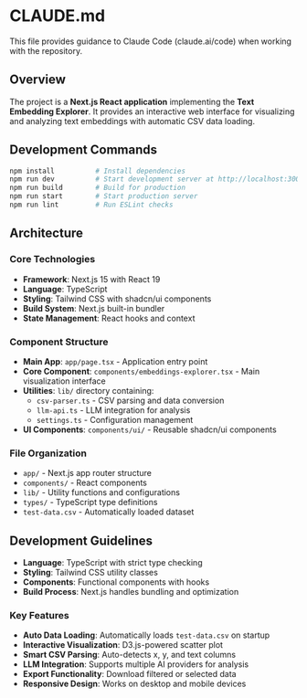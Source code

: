 # CLAUDE.md

This file provides guidance to Claude Code (claude.ai/code) when working with the repository.

## Overview

The project is a **Next.js React application** implementing the **Text Embedding Explorer**. It provides an interactive web interface for visualizing and analyzing text embeddings with automatic CSV data loading.

## Development Commands

```bash
npm install          # Install dependencies
npm run dev          # Start development server at http://localhost:3000
npm run build        # Build for production
npm run start        # Start production server
npm run lint         # Run ESLint checks
```

## Architecture

### Core Technologies
- **Framework**: Next.js 15 with React 19
- **Language**: TypeScript
- **Styling**: Tailwind CSS with shadcn/ui components
- **Build System**: Next.js built-in bundler
- **State Management**: React hooks and context

### Component Structure
- **Main App**: `app/page.tsx` - Application entry point
- **Core Component**: `components/embeddings-explorer.tsx` - Main visualization interface
- **Utilities**: `lib/` directory containing:
  - `csv-parser.ts` - CSV parsing and data conversion
  - `llm-api.ts` - LLM integration for analysis
  - `settings.ts` - Configuration management
- **UI Components**: `components/ui/` - Reusable shadcn/ui components

### File Organization
- `app/` - Next.js app router structure
- `components/` - React components
- `lib/` - Utility functions and configurations
- `types/` - TypeScript type definitions
- `test-data.csv` - Automatically loaded dataset

## Development Guidelines
- **Language**: TypeScript with strict type checking
- **Styling**: Tailwind CSS utility classes
- **Components**: Functional components with hooks
- **Build Process**: Next.js handles bundling and optimization

### Key Features
- **Auto Data Loading**: Automatically loads `test-data.csv` on startup
- **Interactive Visualization**: D3.js-powered scatter plot
- **Smart CSV Parsing**: Auto-detects x, y, and text columns
- **LLM Integration**: Supports multiple AI providers for analysis
- **Export Functionality**: Download filtered or selected data
- **Responsive Design**: Works on desktop and mobile devices

